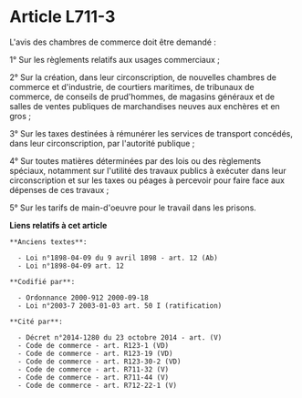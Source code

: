 # Article L711-3

L'avis des chambres de commerce doit être demandé :

1° Sur les règlements relatifs aux usages commerciaux ;

2° Sur la création, dans leur circonscription, de nouvelles chambres de commerce et d'industrie, de courtiers maritimes, de
tribunaux de commerce, de conseils de prud'hommes, de magasins généraux et de salles de ventes publiques de marchandises
neuves aux enchères et en gros ;

3° Sur les taxes destinées à rémunérer les services de transport concédés, dans leur circonscription, par l'autorité
publique ;

4° Sur toutes matières déterminées par des lois ou des règlements spéciaux, notamment sur l'utilité des travaux publics à
exécuter dans leur circonscription et sur les taxes ou péages à percevoir pour faire face aux dépenses de ces travaux ;

5° Sur les tarifs de main-d'oeuvre pour le travail dans les prisons.

**Liens relatifs à cet article**

	**Anciens textes**:

	  - Loi n°1898-04-09 du 9 avril 1898 - art. 12 (Ab)
	  - Loi n°1898-04-09 art. 12

	**Codifié par**:

	  - Ordonnance 2000-912 2000-09-18
	  - Loi n°2003-7 2003-01-03 art. 50 I (ratification)

	**Cité par**:

	  - Décret n°2014-1280 du 23 octobre 2014 - art. (V)
	  - Code de commerce - art. R123-1 (VD)
	  - Code de commerce - art. R123-19 (VD)
	  - Code de commerce - art. R123-30-2 (VD)
	  - Code de commerce - art. R711-32 (V)
	  - Code de commerce - art. R711-44 (V)
	  - Code de commerce - art. R712-22-1 (V)
